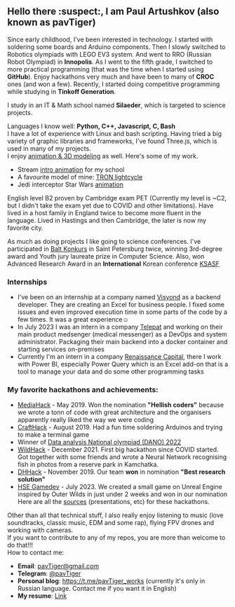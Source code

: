 ## Hello there :suspect:, I am Paul Artushkov (also known as pavTiger)
Since early childhood, I've been interested in technology. I started with soldering some boards and Arduino components. 
Then I slowly switched to Robotics olympiads with LEGO EV3 system. And went to RRO (Russian Robot Olympiad) in **Innopolis**. 
As I went to the fifth grade, I switched to more practical programming (that was the time when I started using **GitHub**). 
Enjoy hackathons very much and have been to many of **CROC** ones (and won a few). Recently, I started doing competitive programming while studying in **Tinkoff Generation**.

I study in an IT & Math school named **Silaeder**, which is targeted to science projects.

Languages I know well: **Python, C++, Javascript, C, Bash**  
I have a lot of experience with Linux and bash scripting. 
Having tried a big variety of graphic libraries and frameworks, I've found Three.js, which is used in many of my projects.  
I enjoy [animation & 3D modeling](https://www.youtube.com/playlist?list=PLcn5eK1LvnGsmkTJKvAw54Up8n7LRRUP_) as well. Here's some of my work.
* Stream [intro animation](https://youtu.be/cbWBOoIWUOQ) for my school
* A favourite model of mine: [TRON lightcycle](https://sketchfab.com/3d-models/tron-legacy-encom-786-lightcycle-89c2eba426574f53aaa9a8ee37c60495)
* Jedi interceptor Star Wars [animation](https://youtu.be/P4HUq_jLq50)

English level B2 proven by Cambridge exam PET (Currently my level is ~C2, but I didn't take the exam yet due to COVID and other limitations). Have lived in a host family in England twice to become more fluent in the language. Lived in Hastings and then Cambridge, the later is now my favorite city.

As much as doing projects I like going to science conferences. I've participated in [Balt Konkurs](https://baltkonkurs.ru) in Saint Petersburg twice, winning 3rd-degree award and Youth jury laureate prize in Computer Science.
Also, won Advanced Research Award in an **International** Korean conference [KSASF](https://www.ksa.hs.kr/Eng/Home/Sub?menuId=42)

### Internships
* I've been on an internship at a company named [Visyond](https://visyond.com) as a backend developer.
They are creating an Excel for business people. I fixed some issues and even improved execution time in some parts of the code by a few times. It was a great experience☺  
* In July 2023 I was an intern in a company [Telepat](https://telepat.online/medsenger.html) and working on their main product medsenger (medical messenger) as a DevOps and system administrator. Packaging their main backend into a docker container and starting services on-premises
* Currently I'm an intern in a company [Renaissance Capital](https://www.rencap.com), there I work with Power BI, especially Power Query which is an Excel add-on that is a tool to manage your data and do some other programming tasks

### My favorite hackathons and achievements:
* [MediaHack](http://mediahack.me) - May 2019. Won the nomination **"Hellish coders"** because we wrote a tonn of code with great architecture and the organisers apparently really liked the way we were coding
* [CraftHack](https://crafthack.me) - August 2019. Had a fun time soldering Arduinos and trying to make a terminal game
* Winner of [Data analysis National olympiad (DANO) 2022](https://dano.hse.ru/)
* [WildHack](https://wildhack.croc.ru) - December 2021. First big hackathon since COVID started. Got together with some friends and wrote a Neural Network recognising fish in photos from a reserve park in Kamchatka.
* [DHHack](https://dhhack.ru) - November 2019. Our team **won** in nomination **"Best research solution"**
* [HSE Gamedev](https://cs.hse.ru/se/2023/) - July 2023. We created a small game on Unreal Engine inspired by Outer Wilds in just under 2 weeks and won in our nomination  
Here are all the [sources](https://drive.google.com/drive/folders/1Y5jziR-H5-SE5bgzEbWFj7at5dIC8yY6?usp=sharing) (presentations, etc) for these hackathons.

Other than all that technical stuff, I also really enjoy listening to music (love soundtracks, classic music, EDM and some rap), flying FPV drones and working with cameras.  
If you want to contribute to any of my repos, you are more than welcome to do that!!!  
How to contact me:
* **Email**: pavTiger@gmail.com
* **Telegram**: [@pavTiger](https://t.me/pavTiger)
* **Personal blog**: https://t.me/pavTiger_works (currently it's only in Russian language. Contact me if you want it in English)
* **My resume**: [Link](https://docs.google.com/document/d/e/2PACX-1vTqA5P4KcBBP535vxbmVeITMrahfC4PNz-cJcKc2AjLCgeeW1FVpTZJ0wz0BsYO0b_TgHSRYFKeVfsT/pub)

